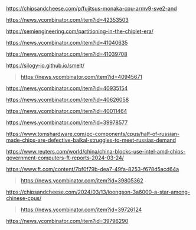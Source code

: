 https://chipsandcheese.com/p/fujitsus-monaka-cpu-armv9-sve2-and

https://news.ycombinator.com/item?id=42353503

https://semiengineering.com/partitioning-in-the-chiplet-era/
>

https://news.ycombinator.com/item?id=41040635

https://news.ycombinator.com/item?id=41039708

https://silogy-io.github.io/smelt/
> https://news.ycombinator.com/item?id=40945671

https://news.ycombinator.com/item?id=40935154

https://news.ycombinator.com/item?id=40626058

https://news.ycombinator.com/item?id=40011464

https://news.ycombinator.com/item?id=39978577

https://www.tomshardware.com/pc-components/cpus/half-of-russian-made-chips-are-defective-baikal-struggles-to-meet-russias-demand

https://www.reuters.com/world/china/china-blocks-use-intel-amd-chips-government-computers-ft-reports-2024-03-24/

https://www.ft.com/content/7bf0f79b-dea7-49fa-8253-f678d5acd64a
> https://news.ycombinator.com/item?id=39805362

https://chipsandcheese.com/2024/03/13/loongson-3a6000-a-star-among-chinese-cpus/
> https://news.ycombinator.com/item?id=39726124

https://news.ycombinator.com/item?id=39796290